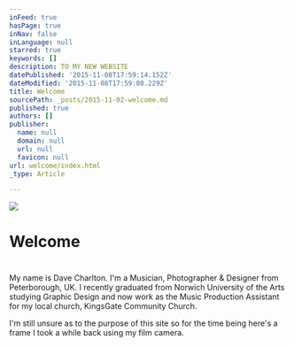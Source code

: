 ```yaml
---
inFeed: true
hasPage: true
inNav: false
inLanguage: null
starred: true
keywords: []
description: TO MY NEW WEBSITE
datePublished: '2015-11-08T17:59:14.152Z'
dateModified: '2015-11-08T17:59:08.229Z'
title: Welcome
sourcePath: _posts/2015-11-02-welcome.md
published: true
authors: []
publisher:
  name: null
  domain: null
  url: null
  favicon: null
url: welcome/index.html
_type: Article

---
```

![](https://the-grid-user-content.s3-us-west-2.amazonaws.com/e29b5500-bc41-4d45-9f31-dbec11ac7457.JPG)

# Welcome

# 

# 

My name is Dave Charlton. I'm a Musician, Photographer & Designer from Peterborough, UK. I recently graduated from Norwich University of the Arts studying Graphic Design and now work as the Music Production Assistant for my local church, KingsGate Community Church.

I'm still unsure as to the purpose of this site so for the time being here's a frame I took a while back using my film camera.